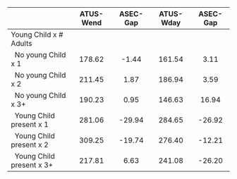 
|                      |    ATUS-Wend |     ASEC-Gap |    ATUS-Wday |     ASEC-Gap |
| -------------------- | :----------: | :----------: | :----------: | :----------: |
| Young Child x # Adults |              |              |              |              |
| &nbsp;&nbsp;No young Child x 1 |       178.62 |        -1.44 |       161.54 |         3.11 |
| &nbsp;&nbsp;No young Child x 2 |       211.45 |         1.87 |       186.94 |         3.59 |
| &nbsp;&nbsp;No young Child x 3+ |       190.23 |         0.95 |       146.63 |        16.94 |
| &nbsp;&nbsp;Young Child present x 1 |       281.06 |       -29.94 |       284.65 |       -26.92 |
| &nbsp;&nbsp;Young Child present x 2 |       309.25 |       -19.74 |       276.40 |       -12.21 |
| &nbsp;&nbsp;Young Child present x 3+ |       217.81 |         6.63 |       241.08 |       -26.20 |


